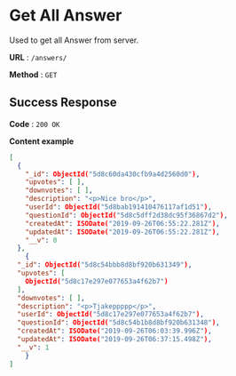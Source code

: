 # Get All Answer

Used to get all Answer from server.

**URL** : `/answers/`

**Method** : `GET`



## Success Response

**Code** : `200 OK`

**Content example**

```json
[
  {
    "_id": ObjectId("5d8c60da430cfb9a4d2560d0"),
    "upvotes": [ ],
    "downvotes": [ ],
    "description": "<p>Nice bro</p>",
    "userId": ObjectId("5d8bab191410476117af1d51"),
    "questionId": ObjectId("5d8c5dff2d38dc95f36867d2"),
    "createdAt": ISODate("2019-09-26T06:55:22.281Z"),
    "updatedAt": ISODate("2019-09-26T06:55:22.281Z"),
    "__v": 0
  },
	{
  "_id": ObjectId("5d8c54bbb8d8bf920b631349"),
  "upvotes": [
    ObjectId("5d8c17e297e077653a4f62b7")
  ],
  "downvotes": [ ],
  "description": "<p>Tjakeppppp</p>",
  "userId": ObjectId("5d8c17e297e077653a4f62b7"),
  "questionId": ObjectId("5d8c54b1b8d8bf920b631348"),
  "createdAt": ISODate("2019-09-26T06:03:39.996Z"),
  "updatedAt": ISODate("2019-09-26T06:37:15.498Z"),
  "__v": 1
	}
]
```